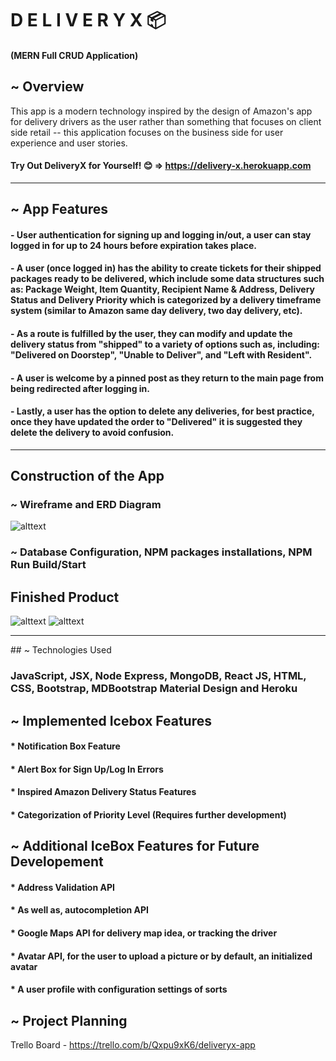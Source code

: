 # D E L I V E R Y X  📦  

#### (MERN Full CRUD Application)

## ~ Overview

This app is a modern technology inspired by the design of Amazon's app for delivery drivers as the user rather than something that focuses on client side retail -- this application focuses on the business side for user experience and user stories. 

#### Try Out DeliveryX for Yourself! 😊 => https://delivery-x.herokuapp.com
<hr>

## ~ App Features

#### - User authentication for signing up and logging in/out, a user can stay logged in for up to 24 hours before expiration takes place.

#### - A user (once logged in) has the ability to create tickets for their shipped packages ready to be delivered, which include some data structures such as: Package Weight, Item Quantity, Recipient Name & Address, Delivery Status and Delivery Priority which is categorized by a delivery timeframe system (similar to Amazon same day delivery, two day delivery, etc). 

#### - As a route is fulfilled by the user, they can modify and update the delivery status from "shipped" to a variety of options such as, including: "Delivered on Doorstep", "Unable to Deliver", and "Left with Resident".

#### - A user is welcome by a pinned post as they return to the main page from being redirected after logging in.

#### - Lastly, a user has the option to delete any deliveries, for best practice, once they have updated the order to "Delivered" it is suggested they delete the delivery to avoid confusion.

<hr>

## Construction of the App

### ~ Wireframe and ERD Diagram 

![alttext](https://imgur.com/XJXUmda.png)

### ~ Database Configuration, NPM packages installations, NPM Run Build/Start

## Finished Product
![alttext](https://imgur.com/uMYDV39.png)
![alttext](https://imgur.com/yp2Hb57.png)
<hr>
## ~ Technologies Used

### JavaScript, JSX, Node Express, MongoDB, React JS, HTML, CSS, Bootstrap, MDBootstrap Material Design and Heroku

## ~ Implemented Icebox Features
#### * Notification Box Feature
#### * Alert Box for Sign Up/Log In Errors
#### * Inspired Amazon Delivery Status Features
#### * Categorization of Priority Level (Requires further development)

## ~ Additional IceBox Features for Future Developement
#### * Address Validation API
#### * As well as, autocompletion API
#### * Google Maps API for delivery map idea, or tracking the driver
#### * Avatar API, for the user to upload a picture or by default, an initialized avatar 
#### * A user profile with configuration settings of sorts

## ~ Project Planning 
Trello Board - https://trello.com/b/Qxpu9xK6/deliveryx-app
